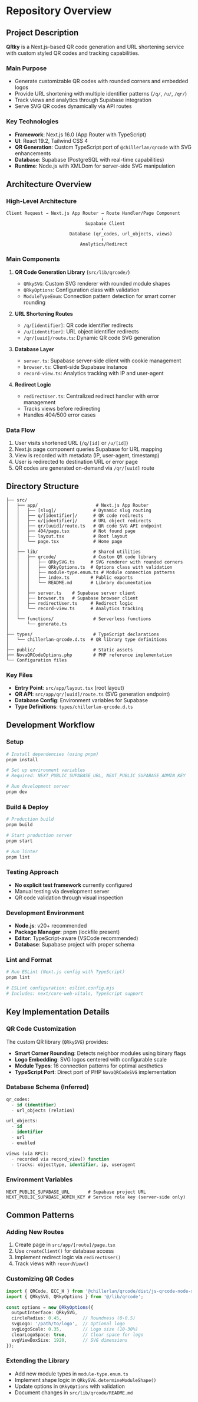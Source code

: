 # Repository Overview

## Project Description

**QRky** is a Next.js-based QR code generation and URL shortening service with custom styled QR codes and tracking capabilities.

### Main Purpose
- Generate customizable QR codes with rounded corners and embedded logos
- Provide URL shortening with multiple identifier patterns (`/q/`, `/u/`, `/qr/`)
- Track views and analytics through Supabase integration
- Serve SVG QR codes dynamically via API routes

### Key Technologies
- **Framework**: Next.js 16.0 (App Router with TypeScript)
- **UI**: React 19.2, Tailwind CSS 4
- **QR Generation**: Custom TypeScript port of `@chillerlan/qrcode` with SVG enhancements
- **Database**: Supabase (PostgreSQL with real-time capabilities)
- **Runtime**: Node.js with XMLDom for server-side SVG manipulation

## Architecture Overview

### High-Level Architecture
```
Client Request → Next.js App Router → Route Handler/Page Component
                                    ↓
                              Supabase Client
                                    ↓
                        Database (qr_codes, url_objects, views)
                                    ↓
                            Analytics/Redirect
```

### Main Components

1. **QR Code Generation Library** (`src/lib/qrcode/`)
   - `QRkySVG`: Custom SVG renderer with rounded module shapes
   - `QRkyOptions`: Configuration class with validation
   - `ModuleTypeEnum`: Connection pattern detection for smart corner rounding

2. **URL Shortening Routes**
   - `/q/[identifier]`: QR code identifier redirects
   - `/u/[identifier]`: URL object identifier redirects
   - `/qr/[uuid]/route.ts`: Dynamic QR code SVG generation

3. **Database Layer**
   - `server.ts`: Supabase server-side client with cookie management
   - `browser.ts`: Client-side Supabase instance
   - `record-view.ts`: Analytics tracking with IP and user-agent

4. **Redirect Logic**
   - `redirectUser.ts`: Centralized redirect handler with error management
   - Tracks views before redirecting
   - Handles 404/500 error cases

### Data Flow
1. User visits shortened URL (`/q/[id]` or `/u/[id]`)
2. Next.js page component queries Supabase for URL mapping
3. View is recorded with metadata (IP, user-agent, timestamp)
4. User is redirected to destination URL or error page
5. QR codes are generated on-demand via `/qr/[uuid]` route

## Directory Structure

```
├── src/
│   ├── app/                      # Next.js App Router
│   │   ├── [slug]/              # Dynamic slug routing
│   │   ├── q/[identifier]/      # QR code redirects
│   │   ├── u/[identifier]/      # URL object redirects
│   │   ├── qr/[uuid]/route.ts   # QR code SVG API endpoint
│   │   ├── 404/page.tsx         # Not found page
│   │   ├── layout.tsx           # Root layout
│   │   └── page.tsx             # Home page
│   │
│   ├── lib/                     # Shared utilities
│   │   ├── qrcode/              # Custom QR code library
│   │   │   ├── QRkySVG.ts      # SVG renderer with rounded corners
│   │   │   ├── QRkyOptions.ts  # Options class with validation
│   │   │   ├── module-type.enum.ts # Module connection patterns
│   │   │   ├── index.ts        # Public exports
│   │   │   └── README.md       # Library documentation
│   │   │
│   │   ├── server.ts    # Supabase server client
│   │   ├── browser.ts   # Supabase browser client
│   │   ├── redirectUser.ts     # Redirect logic
│   │   └── record-view.ts      # Analytics tracking
│   │
│   └── functions/               # Serverless functions
│       └── generate.ts
│
├── types/                       # TypeScript declarations
│   └── chillerlan-qrcode.d.ts  # QR library type definitions
│
├── public/                      # Static assets
├── NovaQRCodeOptions.php        # PHP reference implementation
└── Configuration files
```

### Key Files
- **Entry Point**: `src/app/layout.tsx` (root layout)
- **QR API**: `src/app/qr/[uuid]/route.ts` (SVG generation endpoint)
- **Database Config**: Environment variables for Supabase
- **Type Definitions**: `types/chillerlan-qrcode.d.ts`

## Development Workflow

### Setup
```bash
# Install dependencies (using pnpm)
pnpm install

# Set up environment variables
# Required: NEXT_PUBLIC_SUPABASE_URL, NEXT_PUBLIC_SUPABASE_ADMIN_KEY

# Run development server
pnpm dev
```

### Build & Deploy
```bash
# Production build
pnpm build

# Start production server
pnpm start

# Run linter
pnpm lint
```

### Testing Approach
- **No explicit test framework** currently configured
- Manual testing via development server
- QR code validation through visual inspection

### Development Environment
- **Node.js**: v20+ recommended
- **Package Manager**: pnpm (lockfile present)
- **Editor**: TypeScript-aware (VSCode recommended)
- **Database**: Supabase project with proper schema

### Lint and Format
```bash
# Run ESLint (Next.js config with TypeScript)
pnpm lint

# ESLint configuration: eslint.config.mjs
# Includes: next/core-web-vitals, TypeScript support
```

## Key Implementation Details

### QR Code Customization
The custom QR library (`QRkySVG`) provides:
- **Smart Corner Rounding**: Detects neighbor modules using binary flags
- **Logo Embedding**: SVG logos centered with configurable scale
- **Module Types**: 16 connection patterns for optimal aesthetics
- **TypeScript Port**: Direct port of PHP `NovaQRCodeSVG` implementation

### Database Schema (Inferred)
```sql
qr_codes:
  - id (identifier)
  - url_objects (relation)

url_objects:
  - id
  - identifier
  - url
  - enabled

views (via RPC):
  - recorded via record_view() function
  - tracks: objecttype, identifier, ip, useragent
```

### Environment Variables
```env
NEXT_PUBLIC_SUPABASE_URL       # Supabase project URL
NEXT_PUBLIC_SUPABASE_ADMIN_KEY # Service role key (server-side only)
```

## Common Patterns

### Adding New Routes
1. Create page in `src/app/[route]/page.tsx`
2. Use `createClient()` for database access
3. Implement redirect logic via `redirectUser()`
4. Track views with `recordView()`

### Customizing QR Codes
```typescript
import { QRCode, ECC_H } from '@chillerlan/qrcode/dist/js-qrcode-node-src.cjs';
import { QRkySVG, QRkyOptions } from '@/lib/qrcode';

const options = new QRkyOptions({
  outputInterface: QRkySVG,
  circleRadius: 0.45,        // Roundness (0-0.5)
  svgLogo: '/path/to/logo',  // Optional logo
  svgLogoScale: 0.35,        // Logo size (10-30%)
  clearLogoSpace: true,      // Clear space for logo
  svgViewBoxSize: 1920,      // SVG dimensions
});
```

### Extending the Library
- Add new module types in `module-type.enum.ts`
- Implement shape logic in `QRkySVG.determineModuleShape()`
- Update options in `QRkyOptions` with validation
- Document changes in `src/lib/qrcode/README.md`
